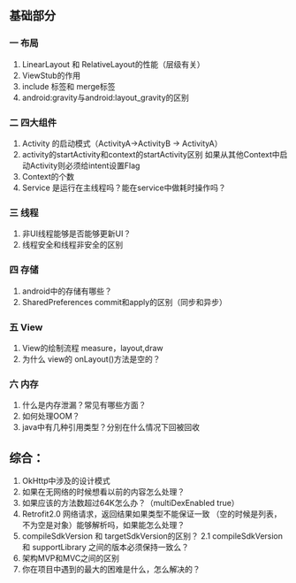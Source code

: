 ## 基础部分
### 一 布局
1. LinearLayout 和 RelativeLayout的性能（层级有关）
2. ViewStub的作用
3. include 标签和 merge标签
4. android:gravity与android:layout_gravity的区别

### 二 四大组件
1. Activity 的启动模式（ActivityA->ActivityB -> ActivityA）
2. activity的startActivity和context的startActivity区别
   如果从其他Context中启动Activity则必须给intent设置Flag
3. Context的个数   
4. Service 是运行在主线程吗？能在service中做耗时操作吗？

### 三 线程
1. 非UI线程能够是否能够更新UI？
2. 线程安全和线程非安全的区别

### 四 存储
1. android中的存储有哪些？
2. SharedPreferences commit和apply的区别（同步和异步）

### 五 View
1. View的绘制流程 measure，layout,draw
2. 为什么 view的 onLayout()方法是空的？

### 六 内存
1. 什么是内存泄漏？常见有哪些方面？
2. 如何处理OOM？
3. java中有几种引用类型？分别在什么情况下回被回收

## 综合：
1. OkHttp中涉及的设计模式
2. 如果在无网络的时候想看以前的内容怎么处理？
3. 如果应该的方法数超过64K怎么办？（multiDexEnabled true）
4. Retrofit2.0 网络请求，返回结果如果类型不能保证一致
	（空的时候是列表，不为空是对象）能够解析吗，如果能怎么处理？
5. compileSdkVersion 和 targetSdkVersion的区别？
   2.1 compileSdkVersion 和 supportLibrary 之间的版本必须保持一致么？
6. 架构MVP和MVC之间的区别
7. 你在项目中遇到的最大的困难是什么，怎么解决的？
